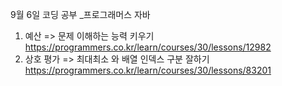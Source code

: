 9월 6일 코딩 공부  _프로그래머스 자바  
1. 예산  => 문제 이해하는 능력 키우기  
https://programmers.co.kr/learn/courses/30/lessons/12982  
2. 상호 평가 => 최대최소 와 배열 인덱스 구분 잘하기  
https://programmers.co.kr/learn/courses/30/lessons/83201
